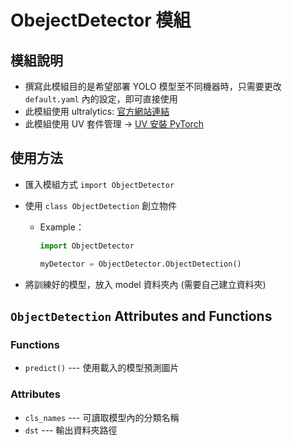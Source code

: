 # ObejectDetector 模組

## 模組說明

- 撰寫此模組目的是希望部署 YOLO 模型至不同機器時，只需要更改 `default.yaml` 內的設定，即可直接使用
- 此模組使用 ultralytics: [官方網站連結](https://docs.ultralytics.com/)
- 此模組使用 UV 套件管理 &rarr; [UV 安裝 PyTorch](https://hellowac.github.io/uv-zh-cn/guides/integration/pytorch/)

## 使用方法

- 匯入模組方式 `import ObjectDetector`
- 使用 `class ObjectDetection` 創立物件
  - Example：

    ```python
    import ObjectDetector

    myDetector = ObjectDetector.ObjectDetection()
    ```

- 將訓練好的模型，放入 model 資料夾內 (需要自己建立資料夾)

## `ObjectDetection` Attributes and Functions

### Functions

- `predict()` --- 使用載入的模型預測圖片

### Attributes

- `cls_names` --- 可讀取模型內的分類名稱
- `dst` --- 輸出資料夾路徑
